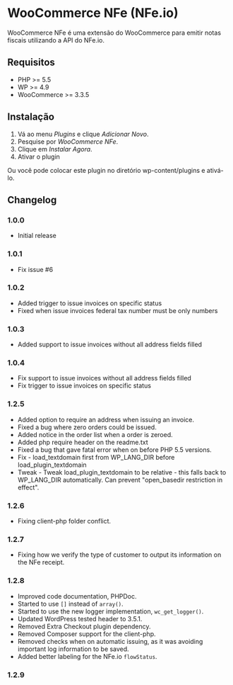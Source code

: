 # WooCommerce NFe (NFe.io)

WooCommerce NFe é uma extensão do WooCommerce para emitir notas fiscais utilizando a API do NFe.io.

## Requisitos

* PHP >= 5.5
* WP >= 4.9
* WooCommerce >= 3.3.5

## Instalação

1. Vá ao menu *Plugins* e clique *Adicionar Novo*.
2. Pesquise por *WooCommerce NFe*.
3. Clique em *Instalar Agora*.
4. Ativar o plugin

Ou você pode colocar este plugin no diretório wp-content/plugins e ativá-lo.

## Changelog ##

### 1.0.0
* Initial release

### 1.0.1
* Fix issue #6

### 1.0.2
* Added trigger to issue invoices on specific status
* Fixed when issue invoices federal tax number must be only numbers

### 1.0.3
* Added support to issue invoices without all address fields filled

### 1.0.4
* Fix support to issue invoices without all address fields filled
* Fix trigger to issue invoices on specific status

### 1.2.5
* Added option to require an address when issuing an invoice.
* Fixed a bug where zero orders could be issued.
* Added notice in the order list when a order is zeroed.
* Added php require header on the readme.txt
* Fixed a bug that gave fatal error when on before PHP 5.5 versions.
* Fix - load_textdomain first from WP_LANG_DIR before load_plugin_textdomain
* Tweak - Tweak load_plugin_textdomain to be relative - this falls back to WP_LANG_DIR automatically. Can prevent "open_basedir restriction in effect".

### 1.2.6
* Fixing client-php folder conflict.

### 1.2.7
* Fixing how we verify the type of customer to output its information on the NFe receipt.

### 1.2.8
* Improved code documentation, PHPDoc.
* Started to use `[]` instead of `array()`.
* Started to use the new logger implementation, `wc_get_logger()`.
* Updated WordPress tested header to 3.5.1.
* Removed Extra Checkout plugin dependency.
* Removed Composer support for the client-php.
* Removed checks when on automatic issuing, as it was avoiding important log information to be saved.
* Added better labeling for the NFe.io `flowStatus`.

### 1.2.9
